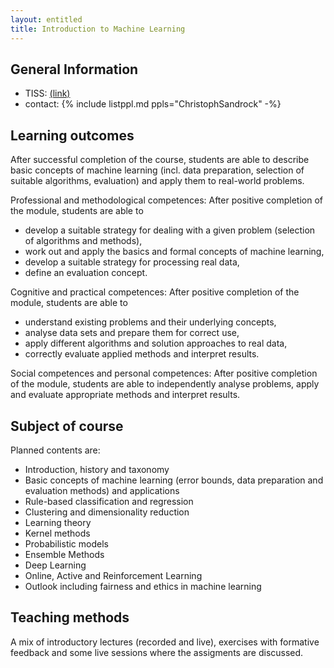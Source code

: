 ```yaml
---
layout: entitled
title: Introduction to Machine Learning
---
```


## General Information

- TISS: [(link)](https://tiss.tuwien.ac.at/course/educationDetails.xhtml?dswid=9856&dsrid=301&courseNr=194025)
- contact: {% include listppl.md ppls="ChristophSandrock" -%}

## Learning outcomes

After successful completion of the course, students are able to describe basic concepts of machine learning (incl. data preparation, selection of suitable algorithms, evaluation) and apply them to real-world problems.

Professional and methodological competences: After positive completion of the module, students are able to

- develop a suitable strategy for dealing with a given problem (selection of algorithms and methods),
- work out and apply the basics and formal concepts of machine learning,
- develop a suitable strategy for processing real data,
- define an evaluation concept.

Cognitive and practical competences: After positive completion of the module, students are able to

- understand existing problems and their underlying concepts,
- analyse data sets and prepare them for correct use,
- apply different algorithms and solution approaches to real data,
- correctly evaluate applied methods and interpret results.

Social competences and personal competences: After positive completion of the module, students are able to independently analyse problems, apply and evaluate appropriate methods and interpret results.


## Subject of course

Planned contents are:

- Introduction, history and taxonomy
- Basic concepts of machine learning (error bounds, data preparation and evaluation methods) and applications
- Rule-based classification and regression
- Clustering and dimensionality reduction
- Learning theory
- Kernel methods
- Probabilistic models
- Ensemble Methods
- Deep Learning
- Online, Active and Reinforcement Learning
- Outlook including fairness and ethics in machine learning



## Teaching methods

A mix of introductory lectures (recorded and live), exercises with formative feedback and some live sessions where the assigments are discussed.
